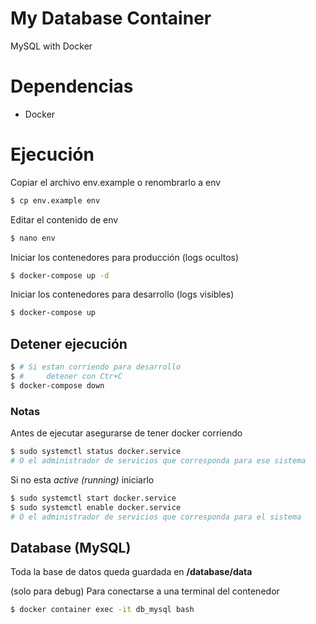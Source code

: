 # My Database Container
MySQL with Docker

# Dependencias 

- Docker

# Ejecución

Copiar el archivo env.example o renombrarlo a env
```bash
$ cp env.example env
```

Editar el contenido de env
```bash
$ nano env
```

Iniciar los contenedores para producción (logs ocultos)
```bash
$ docker-compose up -d
```

Iniciar los contenedores para desarrollo (logs visibles)
```bash
$ docker-compose up
```

## Detener ejecución
```bash
$ # Si estan corriendo para desarrollo 
$ #     detener con Ctr+C
$ docker-compose down
```


### Notas
Antes de ejecutar asegurarse de tener docker corriendo
```bash
$ sudo systemctl status docker.service 
# O el administrador de servicios que corresponda para ese sistema
```

Si no esta *active (running)* iniciarlo
```bash
$ sudo systemctl start docker.service 
$ sudo systemctl enable docker.service 
# O el administrador de servicios que corresponda para el sistema
```

## Database (MySQL)
Toda la base de datos queda guardada en **/database/data**

(solo para debug) Para conectarse a una terminal del contenedor
```bash
$ docker container exec -it db_mysql bash
```